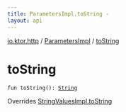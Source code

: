```yaml
---
title: ParametersImpl.toString - 
layout: api
---
```


<div class='api-docs-breadcrumbs'><a href="../index.html">io.ktor.http</a> / <a href="index.html">ParametersImpl</a> / <a href="./to-string.html">toString</a></div>

# toString

<div class="signature"><code><span class="keyword">fun </span><span class="identifier">toString</span><span class="symbol">(</span><span class="symbol">)</span><span class="symbol">: </span><a href="https://kotlinlang.org/api/latest/jvm/stdlib/kotlin/-string/index.html"><span class="identifier">String</span></a></code></div>

Overrides <a href="../../io.ktor.util/-string-values-impl/to-string.html">StringValuesImpl.toString</a>

